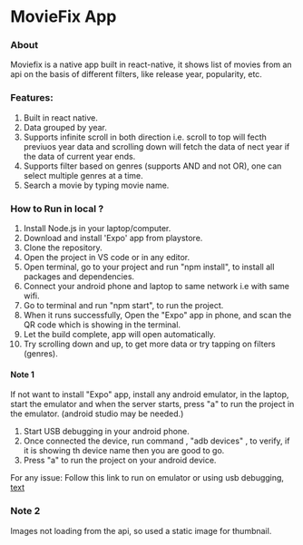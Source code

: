 # MovieFix App

### About

Moviefix is a native app built in react-native, it shows list of movies from an api on the basis of different filters, like release year, popularity, etc.

### Features:

1. Built in react native.
2. Data grouped by year.
3. Supports infinite scroll in both direction i.e. scroll to top will fecth previuos year data and scrolling down will fetch the data of nect year if the data of current year ends.
4. Supports filter based on genres (supports AND and not OR), one can select multiple genres at a time.
5. Search a movie by typing movie name.

### How to Run in local ?

1. Install Node.js in your laptop/computer.
2. Download and install 'Expo' app from playstore.
3. Clone the repository.
4. Open the project in VS code or in any editor.
5. Open terminal, go to your project and run "npm install", to install all packages and dependencies.
6. Connect your android phone and laptop to same network i.e with same wifi.
7. Go to terminal and run "npm start", to run the project.
8. When it runs successfully, Open the "Expo" app in phone, and scan the QR code which is showing in the terminal.
9. Let the build complete, app will open automatically.
10. Try scrolling down and up, to get more data or try tapping on filters (genres).

#### Note 1

If not want to install "Expo" app, install any android emulator, in the laptop, start the emulator and when the server starts, press "a" to run the project in the emulator. (android studio may be needed.)

1. Start USB debugging in your android phone.
2. Once connected the device, run command , "adb devices" , to verify, if it is showing th device name then you are good to go.
3. Press "a" to run the project on your android device.

For any issue:
Follow this link to run on emulator or using usb debugging,
   [text](https://reactnative.dev/docs/running-on-device)

### Note 2

Images not loading from the api, so used a static image for thumbnail.
